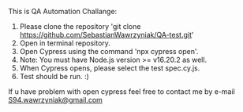 This is QA Automation Challange:
1. Please clone the repository 'git clone https://github.com/SebastianWawrzyniak/QA-test.git'
2. Open in terminal repository.
3. Open Cypress using the command 'npx cypress open'.
4. Note: You must have Node.js version >= v16.20.2 as well.
5. When Cypress opens, please select the test spec.cy.js.
6. Test should be run. :) 

If u have problem with open cypress feel free to contact me by e-mail S94.wawrzyniak@gmail.com

